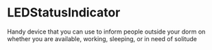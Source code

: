 LEDStatusIndicator
==================

Handy device that you can use to inform people outside your dorm on whether you are available, working, sleeping, or in need of solitude
